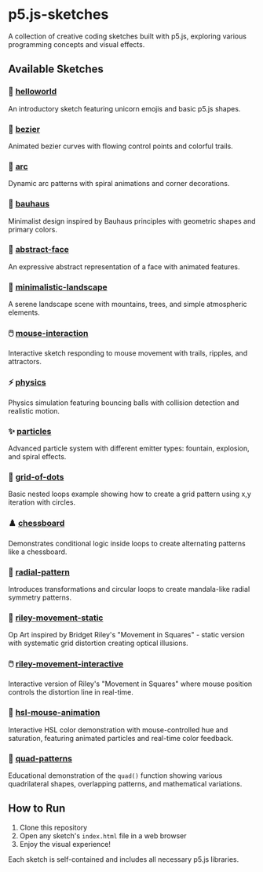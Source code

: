 # p5.js-sketches

A collection of creative coding sketches built with p5.js, exploring various programming concepts and visual effects.

## Available Sketches

### 🦄 [helloworld](sketches/helloworld/)
An introductory sketch featuring unicorn emojis and basic p5.js shapes.

### 🌊 [bezier](sketches/bezier/)
Animated bezier curves with flowing control points and colorful trails.

### 🎯 [arc](sketches/arc/)
Dynamic arc patterns with spiral animations and corner decorations.

### 🎨 [bauhaus](sketches/bauhaus/)
Minimalist design inspired by Bauhaus principles with geometric shapes and primary colors.

### 👤 [abstract-face](sketches/abstract-face/)
An expressive abstract representation of a face with animated features.

### 🌄 [minimalistic-landscape](sketches/minimalistic-landscape/)
A serene landscape scene with mountains, trees, and simple atmospheric elements.

### 🖱️ [mouse-interaction](sketches/mouse-interaction/)
Interactive sketch responding to mouse movement with trails, ripples, and attractors.

### ⚡ [physics](sketches/physics/)
Physics simulation featuring bouncing balls with collision detection and realistic motion.

### ✨ [particles](sketches/particles/)
Advanced particle system with different emitter types: fountain, explosion, and spiral effects.

### 🔵 [grid-of-dots](sketches/grid-of-dots/)
Basic nested loops example showing how to create a grid pattern using x,y iteration with circles.

### ♟️ [chessboard](sketches/chessboard/)
Demonstrates conditional logic inside loops to create alternating patterns like a chessboard.

### 🌸 [radial-pattern](sketches/radial-pattern/)
Introduces transformations and circular loops to create mandala-like radial symmetry patterns.

### 🎨 [riley-movement-static](sketches/riley-movement-static/)
Op Art inspired by Bridget Riley's "Movement in Squares" - static version with systematic grid distortion creating optical illusions.

### 🖱️ [riley-movement-interactive](sketches/riley-movement-interactive/)
Interactive version of Riley's "Movement in Squares" where mouse position controls the distortion line in real-time.

### 🎨 [hsl-mouse-animation](sketches/hsl-mouse-animation/)
Interactive HSL color demonstration with mouse-controlled hue and saturation, featuring animated particles and real-time color feedback.

### 🔷 [quad-patterns](sketches/quad-patterns/)
Educational demonstration of the `quad()` function showing various quadrilateral shapes, overlapping patterns, and mathematical variations.

## How to Run

1. Clone this repository
2. Open any sketch's `index.html` file in a web browser
3. Enjoy the visual experience!

Each sketch is self-contained and includes all necessary p5.js libraries.